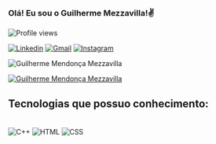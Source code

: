 ### Olá! Eu sou o Guilherme Mezzavilla!✌️

<p align="left"> <img src="https://komarev.com/ghpvc/?username=GuilhermeMezza&color=yellow" alt="Profile views"></p>

[![Linkedin](https://img.shields.io/badge/LinkedIn-0077B5?style=for-the-badge&logo=linkedin&logoColor=white)](linkedin.com/in/guilherme-mezzavilla-3255b0212)
[![Gmail](https://img.shields.io/badge/Gmail-D14836?style=for-the-badge&logo=gmail&logoColor=white)](guimezza21@gmail.com)
[![Instagram](https://img.shields.io/badge/Instagram-E4405F?style=for-the-badge&logo=instagram&logoColor=white)](https://instagram.com/guilherme_mezzavilla?igshid=MzNlNGNkZWQ4Mg==)

![Guilherme Mendonça Mezzavilla](https://github-readme-stats.vercel.app/api?username=GuilhermeMezza&show_icons=true&theme=highcontrast)

[![Guilherme Mendonça Mezzavilla](https://github-readme-stats.vercel.app/api/top-langs/?username=GuilhermeMezza)](https://github.com/anuraghazra/github-readme-stats)

## Tecnologias que possuo conhecimento:

<div style="display: inline_block"><br/>
    <img align="center" alt="C++" src="https://img.shields.io/badge/C%2B%2B-00599C?style=for-the-badge&logo=c%2B%2B&logoColor=white"/>
    <img align="center" alt="HTML" src="https://img.shields.io/badge/HTML-239120?style=for-the-badge&logo=html5&logoColor=white"/>
    <img align="center" alt="CSS" src="https://img.shields.io/badge/CSS-239120?&style=for-the-badge&logo=css3&logoColor=white"/>
</div>
